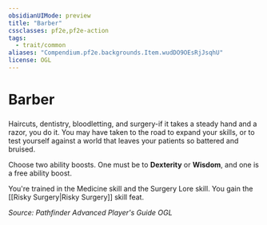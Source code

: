 ```yaml
---
obsidianUIMode: preview
title: "Barber"
cssclasses: pf2e,pf2e-action
tags:
  - trait/common
aliases: "Compendium.pf2e.backgrounds.Item.wudDO9OEsRjJsqhU"
license: OGL
---
```

# Barber

### 






Haircuts, dentistry, bloodletting, and surgery-if it takes a steady hand and a razor, you do it. You may have taken to the road to expand your skills, or to test yourself against a world that leaves your patients so battered and bruised.

Choose two ability boosts. One must be to **Dexterity** or **Wisdom**, and one is a free ability boost.

You're trained in the Medicine skill and the Surgery Lore skill. You gain the [[Risky Surgery|Risky Surgery]] skill feat.

*Source: Pathfinder Advanced Player's Guide*
*OGL*